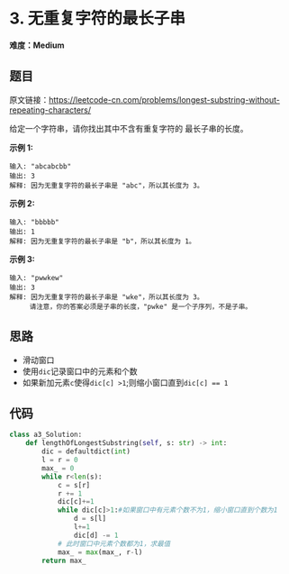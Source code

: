 # 3. 无重复字符的最长子串
**难度：Medium**

## 题目
原文链接：https://leetcode-cn.com/problems/longest-substring-without-repeating-characters/

给定一个字符串，请你找出其中不含有重复字符的 最长子串的长度。

**示例 1:**
```
输入: "abcabcbb"
输出: 3 
解释: 因为无重复字符的最长子串是 "abc"，所以其长度为 3。
```
**示例 2:**
```
输入: "bbbbb"
输出: 1
解释: 因为无重复字符的最长子串是 "b"，所以其长度为 1。
```
**示例 3:**
```
输入: "pwwkew"
输出: 3
解释: 因为无重复字符的最长子串是 "wke"，所以其长度为 3。
     请注意，你的答案必须是子串的长度，"pwke" 是一个子序列，不是子串。
```
## 思路
* 滑动窗口
* 使用`dic`记录窗口中的元素和个数
* 如果新加元素`c`使得`dic[c] >1`;则缩小窗口直到`dic[c] == 1`
## 代码
```python
class a3_Solution:
    def lengthOfLongestSubstring(self, s: str) -> int:
        dic = defaultdict(int)
        l = r = 0
        max_ = 0
        while r<len(s):
            c = s[r]
            r += 1
            dic[c]+=1
            while dic[c]>1:#如果窗口中有元素个数不为1，缩小窗口直到个数为1
                d = s[l]
                l+=1
                dic[d] -= 1
            # 此时窗口中元素个数都为1，求最值
            max_ = max(max_, r-l)
        return max_
```
